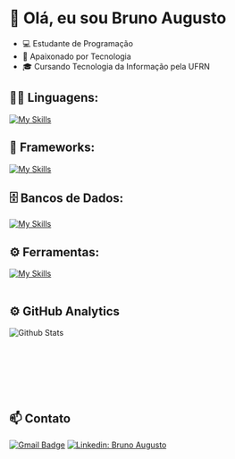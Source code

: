# 👋 Olá, eu sou Bruno Augusto

- 💻 Estudante de Programação
- 🌱 Apaixonado por Tecnologia
- 🎓 Cursando Tecnologia da Informação pela UFRN

## 👨‍💻 Linguagens: 
[![My Skills](https://skillicons.dev/icons?i=python,java,dart)](https://skillicons.dev)

## 🧰 Frameworks: 
[![My Skills](https://skillicons.dev/icons?i=django,flask,spring,flutter)](https://skillicons.dev)

## 🗄️ Bancos de Dados: 
[![My Skills](https://skillicons.dev/icons?i=mysql,postgres)](https://skillicons.dev)
## ⚙️ Ferramentas:
[![My Skills](https://skillicons.dev/icons?i=kubernetes,docker,postman)](https://skillicons.dev)<br><br>

## ⚙️ GitHub Analytics
<img
        align="left"
        src="https://github-readme-stats.vercel.app/api/top-langs/?username=goisbrunoaugusto&theme=dark&hide_border=false&include_all_commits=true&count_private=true&layout=compact"
        alt="Github Stats"
      /><br><br><br><br><br><br><br>


## 📫 Contato

[![Gmail Badge](https://img.shields.io/badge/-brunogois902@gmail.com-006bed?style=flat-square&logo=Gmail&logoColor=white)](mailto:brunogois902@gmail.com)
[![Linkedin: Bruno Augusto](https://img.shields.io/badge/-BrunoAugusto-blue?style=flat-square&logo=Linkedin&logoColor=white&link=https://www.linkedin.com/in/bruno-augusto-g%C3%B3is-049980246/)](https://www.linkedin.com/in/bruno-augusto-g%C3%B3is-049980246/)


